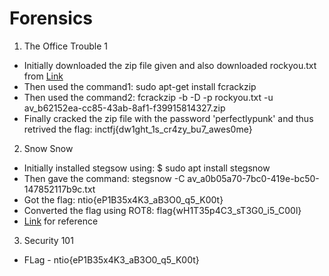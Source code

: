 # Forensics

1. The Office Trouble 1 
  * Initially downloaded the zip file given and also downloaded rockyou.txt from [Link](https://github.com/brannondorsey/naive-hashcat/releases/download/data/rockyou.txt)
  * Then used the command1: sudo apt-get install fcrackzip
  * Then used the command2: fcrackzip -b -D -p rockyou.txt -u av_b62152ea-cc85-43ab-8af1-f39915814327.zip
  * Finally cracked the zip file with the password 'perfectlypunk' and thus retrived the flag: inctfj{dw1ght_1s_cr4zy_bu7_awes0me}

2. Snow Snow
  * Initially installed stegsow using: $ sudo apt install stegsnow
  * Then gave the command: stegsnow -C  av_a0b05a70-7bc0-419e-bc50-147852117b9c.txt
  * Got the flag: ntio{eP1B35x4K3_aB3O0_q5_K00t} 
  * Converted the flag using ROT8: flag{wH1T35p4C3_sT3G0_i5_C00l}
  * [Link](https://wiki.bi0s.in/steganography/stegsnow/#decryption) for reference

3. Security 101
  * FLag - ntio{eP1B35x4K3_aB3O0_q5_K00t}

  
